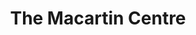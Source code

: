 ---
  title: The Macartin Centre
  description: Indoor sports and community space
  latitude: -26.172722
  longitude: 28.075867
  cards:
    - poi-022-card-001.md
    - poi-022-card-002.md
    - poi-022-card-003.md
    - poi-022-card-004.md
    - poi-022-card-005.md
    - poi-022-card-006.md
  themes:
    - Koch Street
    - Alumni
    - Grounds and Buildings
    - Traditions and Innovations
    - Stories in the story
---